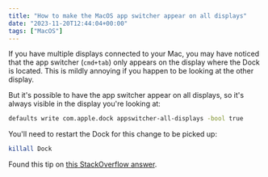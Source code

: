 ```yaml
---
title: "How to make the MacOS app switcher appear on all displays"
date: "2023-11-20T12:44:04+00:00"
tags: ["MacOS"]
---
```


If you have multiple displays connected to your Mac, you may have noticed that
the app switcher (`cmd+tab`) only appears on the display where the Dock is
located. This is mildly annoying if you happen to be looking at the other
display.

But it's possible to have the app switcher appear on all displays, so it's
always visible in the display you're looking at:

```bash
defaults write com.apple.dock appswitcher-all-displays -bool true
```

You'll need to restart the Dock for this change to be picked up:

```bash
killall Dock
```

Found this tip on [this StackOverflow answer][so_answer].

[so_answer]:
  https://superuser.com/questions/670252/cmdtab-app-switcher-is-on-the-wrong-monitor
